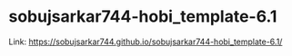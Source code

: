 # sobujsarkar744-hobi_template-6.1
Link:  https://sobujsarkar744.github.io/sobujsarkar744-hobi_template-6.1/
